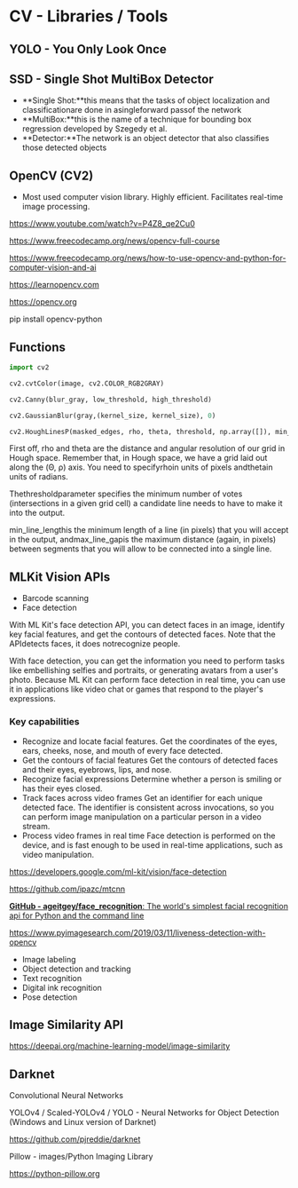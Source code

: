 # CV - Libraries / Tools

## YOLO - You Only Look Once

## SSD - Single Shot MultiBox Detector

- **Single Shot:**this means that the tasks of object localization and classificationare done in asingleforward passof the network
- **MultiBox:**this is the name of a technique for bounding box regression developed by Szegedy et al.
- **Detector:**The network is an object detector that also classifies those detected objects

## OpenCV (CV2)

- Most used computer vision library. Highly efficient. Facilitates real-time image processing.

https://www.youtube.com/watch?v=P4Z8_qe2Cu0

https://www.freecodecamp.org/news/opencv-full-course

https://www.freecodecamp.org/news/how-to-use-opencv-and-python-for-computer-vision-and-ai

https://learnopencv.com

https://opencv.org

pip install opencv-python

## Functions

```python
import cv2

cv2.cvtColor(image, cv2.COLOR_RGB2GRAY)

cv2.Canny(blur_gray, low_threshold, high_threshold)

cv2.GaussianBlur(gray,(kernel_size, kernel_size), 0)

cv2.HoughLinesP(masked_edges, rho, theta, threshold, np.array([]), min_line_length, max_line_gap)
```

First off, rho and theta are the distance and angular resolution of our grid in Hough space. Remember that, in Hough space, we have a grid laid out along the (Θ, ρ) axis. You need to specifyrhoin units of pixels andthetain units of radians.

Thethresholdparameter specifies the minimum number of votes (intersections in a given grid cell) a candidate line needs to have to make it into the output.

min_line_lengthis the minimum length of a line (in pixels) that you will accept in the output, andmax_line_gapis the maximum distance (again, in pixels) between segments that you will allow to be connected into a single line.

## MLKit Vision APIs

- Barcode scanning
- Face detection

With ML Kit's face detection API, you can detect faces in an image, identify key facial features, and get the contours of detected faces. Note that the APIdetects faces, it does notrecognize people.

With face detection, you can get the information you need to perform tasks like embellishing selfies and portraits, or generating avatars from a user's photo. Because ML Kit can perform face detection in real time, you can use it in applications like video chat or games that respond to the player's expressions.

### Key capabilities

- Recognize and locate facial features. Get the coordinates of the eyes, ears, cheeks, nose, and mouth of every face detected.
- Get the contours of facial features Get the contours of detected faces and their eyes, eyebrows, lips, and nose.
- Recognize facial expressions Determine whether a person is smiling or has their eyes closed.
- Track faces across video frames Get an identifier for each unique detected face. The identifier is consistent across invocations, so you can perform image manipulation on a particular person in a video stream.
- Process video frames in real time Face detection is performed on the device, and is fast enough to be used in real-time applications, such as video manipulation.

https://developers.google.com/ml-kit/vision/face-detection

https://github.com/ipazc/mtcnn

[**GitHub - ageitgey/face_recognition**: The world's simplest facial recognition api for Python and the command line](https://github.com/ageitgey/face_recognition)

https://www.pyimagesearch.com/2019/03/11/liveness-detection-with-opencv

- Image labeling
- Object detection and tracking
- Text recognition
- Digital ink recognition
- Pose detection

## Image Similarity API

https://deepai.org/machine-learning-model/image-similarity

## Darknet

Convolutional Neural Networks

YOLOv4 / Scaled-YOLOv4 / YOLO - Neural Networks for Object Detection (Windows and Linux version of Darknet)

https://github.com/pjreddie/darknet

Pillow - images/Python Imaging Library

https://python-pillow.org
